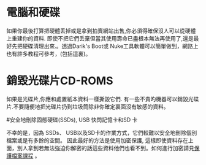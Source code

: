 [Title]: # (丟棄硬體前作好安全刪除)
[Difficulty]: # (初學者)
[Order]: # (4)

# 電腦和硬碟

如果你最後打算把硬體丢掉或是拿到拍賣網站出售,你必須得確保沒人可以從硬體上重建你的資料. 即使不把它們丢棄但當其使用壽命已盡根本無法再使用了,還是最好先把硬碟清理出來.。透過Darik's Boot或 Nuke工具軟體可以簡單做到，網路上也有許多教程可參考，(包括這裏)。

# 銷毀光碟片CD-ROMS

如果是光碟片,你應和處置紙本資料一樣撕毀它們. 有一些不貴旳機器可以銷毀光碟片.不要隨便地把光碟片扔到垃圾筒除非你確定裏面沒有敏感的資料。

#安全地刪除固態硬碟(SSDs), USB 快閃記憶卡和SD 卡

不幸的是，因為 SSDs、 USB以及SD卡的作業方式，它們較難以安全地刪除個別檔案或是有多餘的空間。 因此最好的方法是使用加密保護, 這樣即使資料存在上面，別人拿到若無法強迫你解密的話這些資料他們也看不到。如何進行加密請見[保護檔案課程](umbrella://lesson/protecting-files) 。